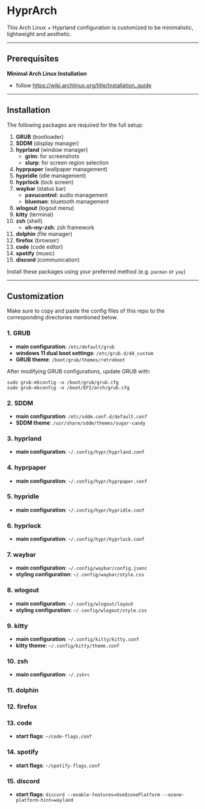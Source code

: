 # HyprArch
This Arch Linux + Hyprland configuration is customized to be minimalistic, lightweight and aesthetic.

---

## Prerequisites
**Minimal Arch Linux Installation** 
- follow https://wiki.archlinux.org/title/Installation_guide

---

## Installation
The following packages are required for the full setup:

1. **GRUB** (bootloader)
2. **SDDM** (display manager)
3. **hyprland** (window manager)
   - **grim**: for screenshots
   - **slurp**: for screen region selection
4. **hyprpaper** (wallpaper management)
5. **hypridle** (idle management)
6. **hyprlock** (lock screen)
7. **waybar** (status bar)
   - **pavucontrol**: audio management
   - **blueman**: bluetooth management
8. **wlogout** (logout menu)
9. **kitty** (terminal)
10. **zsh** (shell)
    - **oh-my-zsh**: zsh framework
11. **dolphin** (file manager)
12. **firefox** (browser)
13. **code** (code editor)
14. **spotify** (music)
15. **discord** (communication)

Install these packages using your preferred method (e.g. `pacman` or `yay`)

---

## Customization
Make sure to copy and paste the config files of this repo to the corresponding directories mentioned below.

### 1. GRUB
- **main configuration**: `/etc/default/grub`
- **windows 11 dual boot settings**: `/etc/grub.d/40_custom`
- **GRUB theme**: `/boot/grub/themes/retroboot`

After modifying GRUB configurations, update GRUB with:
```
sudo grub-mkconfig -o /boot/grub/grub.cfg
sudo grub-mkconfig -o /boot/EFI/arch/grub.cfg
```

### 2. SDDM
- **main configuration**: `/etc/sddm.conf.d/default.conf`
- **SDDM theme**: `/usr/share/sddm/themes/sugar-candy`

### 3. hyprland
- **main configuration**: `~/.config/hypr/hyprland.conf`

### 4. hyprpaper
- **main configuration**: `~/.config/hypr/hyprpaper.conf`

### 5. hypridle
- **main configuration**: `~/.config/hypr/hypridle.conf`

### 6. hyprlock
- **main configuration**: `~/.config/hypr/hyprlock.conf`

### 7. waybar
- **main configuration**: `~/.config/waybar/config.jsonc`
- **styling configuration**: `~/.config/waybar/style.css`

### 8. wlogout
- **main configuration**: `~/.config/wlogout/layout`
- **styling configuration**: `~/.config/wlogout/style.css`

### 9. kitty
- **main configuration**: `~/.config/kitty/kitty.conf`
- **kitty theme**: `~/.config/kitty/theme.conf`

### 10. zsh
- **main configuration**: `~/.zshrc`

### 11. dolphin

### 12. firefox

### 13. code
- **start flags**: `~/code-flags.conf`

### 14. spotify
- **start flags**: `~/spotify-flags.conf`

### 15. discord
- **start flags**: `discord --enable-features=UseOzonePlatform --ozone-platform-hint=wayland`
